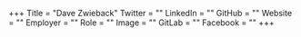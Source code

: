+++
Title = "Dave Zwieback"
Twitter = ""
LinkedIn = ""
GitHub = ""
Website = ""
Employer = ""
Role = ""
Image = ""
GitLab = ""
Facebook = ""
+++
